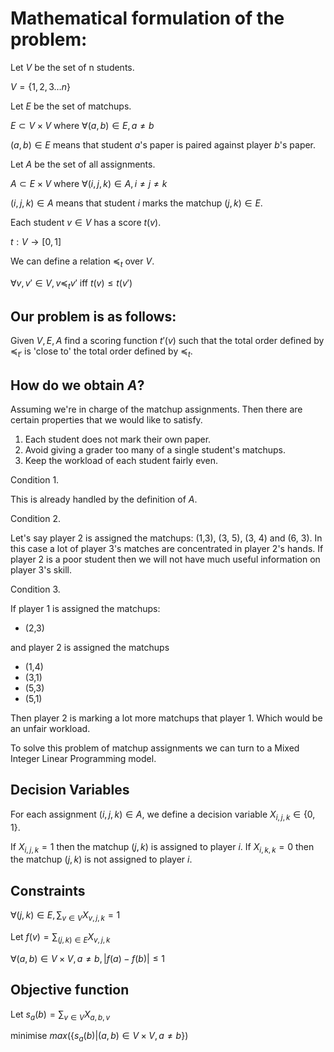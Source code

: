 # Mathematical formulation of the problem:

Let $V$ be the set of n students.

$V = \{1, 2, 3 \dots n\}$

Let $E$ be the set of matchups.

$E \subset V \times V$ where $\forall (a, b) \in E, a \neq b$

$(a, b) \in E$ means that student $a$'s paper is paired against player $b$'s paper.

Let $A$ be the set of all assignments.

$A \subset E \times V$ where $\forall (i,j,k) \in A, i \neq j \neq k$

$(i,j,k) \in A$ means that student $i$ marks the matchup $(j, k) \in E.$

Each student $v \in V$ has a score $t(v)$.

$t: V \rightarrow [0, 1]$

We can define a relation $\preceq_{t}$ over $V$. 

$\forall v, v' \in V, v \preceq_{t} v' \text{ iff } t(v) \leq t(v')$

## Our problem is as follows:

Given $V, E, A$ find a scoring function $t'(v)$ such that the total order defined by $\preceq_{t'}$ is 'close to' the total order defined by $\preceq_{t}$.

## How do we obtain $A$?

Assuming we're in charge of the matchup assignments. Then there are certain properties that we would like to satisfy.

1. Each student does not mark their own paper.
2. Avoid giving a grader too many of a single student's matchups.
3. Keep the workload of each student fairly even.

Condition 1\. 

This is already handled by the definition of $A$.

Condition 2\. 

Let's say player 2 is assigned the matchups: (1,3), (3, 5), (3, 4) and (6, 3). In this case a lot of player 3's matches are concentrated in player 2's hands. If player 2 is a poor student then we will not have much useful information on player 3's skill.

Condition 3\. 

If player 1 is assigned the matchups: 

- (2,3) 

and player 2 is assigned the matchups

- (1,4)
- (3,1)
- (5,3)
- (5,1)

Then player 2 is marking a lot more matchups that player 1. Which would be an unfair workload.

To solve this problem of matchup assignments we can turn to a Mixed Integer Linear Programming model.

## Decision Variables

For each assignment $(i,j,k) \in A$, we define a decision variable $X_{i,j,k} \in \{0, 1\}$.

If $X_{i,j,k} = 1$ then the matchup $(j,k)$ is assigned to player $i$.
If $X_{i,k,k} = 0$ then the matchup $(j,k)$ is not assigned to player $i$.

## Constraints

$\forall (j,k) \in E, \sum_{v \in V} X_{v,j,k} = 1$

Let $f(v) = \sum_{(j, k) \in E} X_{v, j, k}$

$\forall (a, b) \in V \times V, a \neq b, |f(a) - f(b)| \leq 1$


## Objective function

Let $s_{a}(b) = \sum_{v \in V} X_{a,b,v}$

$\text{ minimise }  max(\{s_{a}(b) | (a, b) \in V \times V, a \neq b\})$
